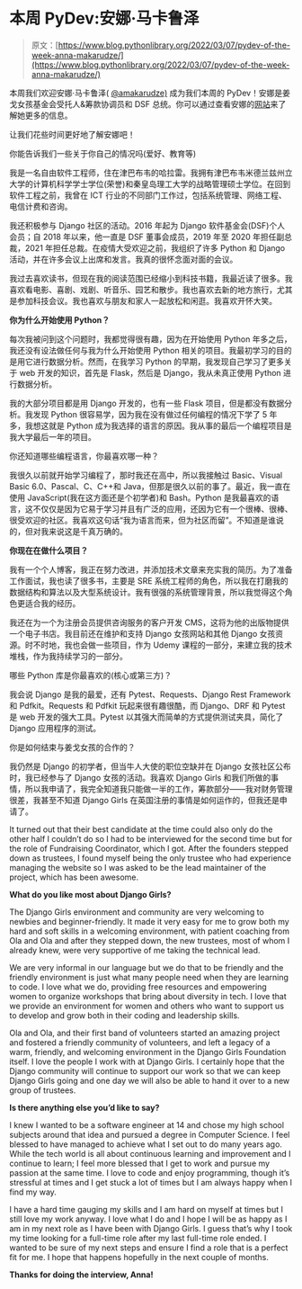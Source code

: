 # 本周 PyDev:安娜·马卡鲁泽

> 原文：[https://www.blog.pythonlibrary.org/2022/03/07/pydev-of-the-week-anna-makarudze/](https://www.blog.pythonlibrary.org/2022/03/07/pydev-of-the-week-anna-makarudze/)

本周我们欢迎安娜·马卡鲁泽( [@amakarudze)](https://twitter.com/amakarudze) 成为我们本周的 PyDev！安娜是姜戈女孩基金会受托人&筹款协调员和 DSF 总统。你可以通过查看安娜的[网站](https://www.makarudze.com/)来了解她更多的信息。

让我们花些时间更好地了解安娜吧！

你能告诉我们一些关于你自己的情况吗(爱好、教育等)

我是一名自由软件工程师，住在津巴布韦的哈拉雷。我拥有津巴布韦米德兰兹州立大学的计算机科学学士学位(荣誉)和秦皇岛理工大学的战略管理硕士学位。在回到软件工程之前，我曾在 ICT 行业的不同部门工作过，包括系统管理、网络工程、电信计费和咨询。

我还积极参与 Django 社区的活动。2016 年起为 Django 软件基金会(DSF)个人会员；自 2018 年以来，他一直是 DSF 董事会成员，2019 年至 2020 年担任副总裁，2021 年担任总裁。在疫情大受欢迎之前，我组织了许多 Python 和 Django 活动，并在许多会议上出席和发言。我真的很怀念面对面的会议。

我过去喜欢读书，但现在我的阅读范围已经缩小到科技书籍，我最近读了很多。我喜欢看电影、喜剧、戏剧、听音乐、园艺和散步。我也喜欢去新的地方旅行，尤其是参加科技会议。我也喜欢与朋友和家人一起放松和闲逛。我喜欢开怀大笑。

**你为什么开始使用 Python？**

每次我被问到这个问题时，我都觉得很有趣，因为在开始使用 Python 年多之后，我还没有设法做任何与我为什么开始使用 Python 相关的项目。我最初学习的目的是用它进行数据分析。然而，在我学习 Python 的早期，我发现自己学习了更多关于 web 开发的知识，首先是 Flask，然后是 Django，我从未真正使用 Python 进行数据分析。

我的大部分项目都是用 Django 开发的，也有一些 Flask 项目，但是都没有数据分析。我发现 Python 很容易学，因为我在没有做过任何编程的情况下学了 5 年多，我想这就是 Python 成为我选择的语言的原因。我从事的最后一个编程项目是我大学最后一年的项目。

你还知道哪些编程语言，你最喜欢哪一种？

我很久以前就开始学习编程了，那时我还在高中，所以我接触过 Basic、Visual Basic 6.0、Pascal、C、C++和 Java，但那是很久以前的事了。最近，我一直在使用 JavaScript(我在这方面还是个初学者)和 Bash。Python 是我最喜欢的语言，这不仅仅是因为它易于学习并且有广泛的应用，还因为它有一个很棒、很棒、很受欢迎的社区。我喜欢这句话“我为语言而来，但为社区而留”。不知道是谁说的，但对我来说这是千真万确的。

 **你现在在做什么项目？**

我有一个个人博客，我正在努力改进，并添加技术文章来充实我的简历。为了准备工作面试，我也读了很多书，主要是 SRE 系统工程师的角色，所以我在打磨我的数据结构和算法以及大型系统设计。我有很强的系统管理背景，所以我觉得这个角色更适合我的经历。

我还在为一个为注册会员提供咨询服务的客户开发 CMS，这将为他的出版物提供一个电子书店。我目前还在维护和支持 Django 女孩网站和其他 Django 女孩资源。时不时地，我也会做一些项目，作为 Udemy 课程的一部分，来建立我的技术堆栈，作为我持续学习的一部分。

哪些 Python 库是你最喜欢的(核心或第三方)？

我会说 Django 是我的最爱，还有 Pytest、Requests、Django Rest Framework 和 Pdfkit。Requests 和 Pdfkit 玩起来很有趣很酷，而 Django、DRF 和 Pytest 是 web 开发的强大工具。Pytest 以其强大而简单的方式提供测试夹具，简化了 Django 应用程序的测试。

你是如何结束与姜戈女孩的合作的？

我仍然是 Django 的初学者，但当牛人大使的职位空缺并在 Django 女孩社区公布时，我已经参与了 Django 女孩的活动。我喜欢 Django Girls 和我们所做的事情，所以我申请了，我完全知道我只能做一半的工作，筹款部分——我对财务管理很差，我甚至不知道 Django Girls 在英国注册的事情是如何运作的，但我还是申请了。

It turned out that their best candidate at the time could also only do the other half I couldn’t do so I had to be interviewed for the second time but for the role of Fundraising Coordinator, which I got. After the founders stepped down as trustees, I found myself being the only trustee who had experience managing the website so I was asked to be the lead maintainer of the project, which has been awesome.

 **What do you like most about Django Girls?**

The Django Girls environment and community are very welcoming to newbies and beginner-friendly. It made it very easy for me to grow both my hard and soft skills in a welcoming environment, with patient coaching from Ola and Ola and after they stepped down, the new trustees, most of whom I already knew, were very supportive of me taking the technical lead.

We are very informal in our language but we do that to be friendly and the friendly environment is just what many people need when they are learning to code. I love what we do, providing free resources and empowering women to organize workshops that bring about diversity in tech. I love that we provide an environment for women and others who want to support us to develop and grow both in their coding and leadership skills.

Ola and Ola, and their first band of volunteers started an amazing project and fostered a friendly community of volunteers, and left a legacy of a warm, friendly, and welcoming environment in the Django Girls Foundation itself. I love the people I work with at Django Girls. I certainly hope that the Django community will continue to support our work so that we can keep Django Girls going and one day we will also be able to hand it over to a new group of trustees.

**Is there anything else you’d like to say?**

I knew I wanted to be a software engineer at 14 and chose my high school subjects around that idea and pursued a degree in Computer Science. I feel blessed to have managed to achieve what I set out to do many years ago. While the tech world is all about continuous learning and improvement and I continue to learn; I feel more blessed that I get to work and pursue my passion at the same time. I love to code and enjoy programming, though it’s stressful at times and I get stuck a lot of times but I am always happy when I find my way.

I have a hard time gauging my skills and I am hard on myself at times but I still love my work anyway. I love what I do and I hope I will be as happy as I am in my next role as I have been with Django Girls. I guess that’s why I took my time looking for a full-time role after my last full-time role ended. I wanted to be sure of my next steps and ensure I find a role that is a perfect fit for me. I hope that happens hopefully in the next couple of months.

**Thanks for doing the interview, Anna!**
